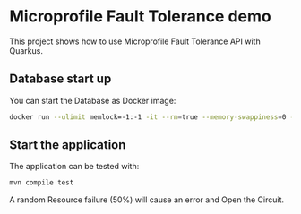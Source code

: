Microprofile Fault Tolerance demo
========================

This project shows how to use Microprofile Fault Tolerance API with Quarkus.

## Database start up

You can start the Database as Docker image:

```bash
docker run --ulimit memlock=-1:-1 -it --rm=true --memory-swappiness=0 --name quarkus_test -e POSTGRES_USER=quarkus -e POSTGRES_PASSWORD=quarkus -e POSTGRES_DB=quarkusdb -p 5432:5432 postgres:10.5
```

## Start the application

The application can be tested with: 

```bash
mvn compile test
```  

A random Resource failure (50%) will cause an error and Open the Circuit.



